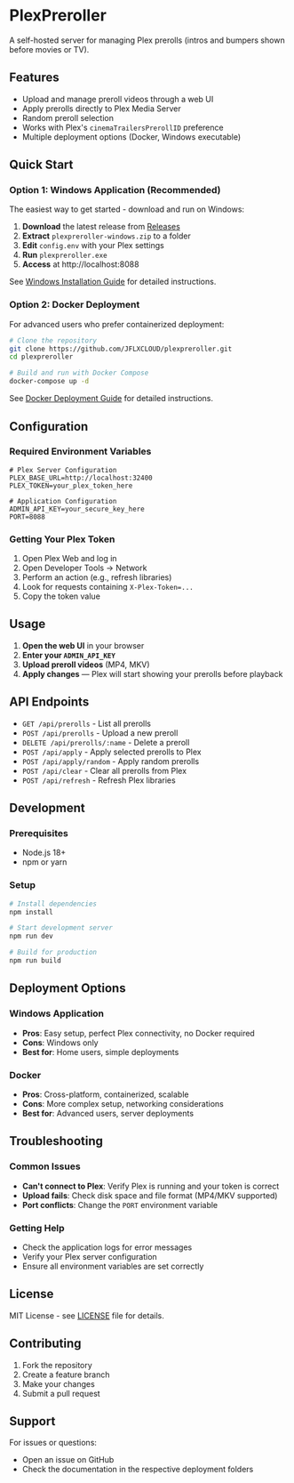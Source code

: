 # PlexPreroller

A self-hosted server for managing Plex prerolls (intros and bumpers shown before movies or TV).

## Features

- Upload and manage preroll videos through a web UI
- Apply prerolls directly to Plex Media Server
- Random preroll selection
- Works with Plex's `cinemaTrailersPrerollID` preference
- Multiple deployment options (Docker, Windows executable)

## Quick Start

### Option 1: Windows Application (Recommended)

The easiest way to get started - download and run on Windows:

1. **Download** the latest release from [Releases](https://github.com/JFLXCLOUD/plexpreroller/releases)
2. **Extract** `plexpreroller-windows.zip` to a folder
3. **Edit** `config.env` with your Plex settings
4. **Run** `plexpreroller.exe`
5. **Access** at http://localhost:8088

See [Windows Installation Guide](windows/INSTALL.md) for detailed instructions.

### Option 2: Docker Deployment

For advanced users who prefer containerized deployment:

```bash
# Clone the repository
git clone https://github.com/JFLXCLOUD/plexpreroller.git
cd plexpreroller

# Build and run with Docker Compose
docker-compose up -d
```

See [Docker Deployment Guide](DOCKER.md) for detailed instructions.

## Configuration

### Required Environment Variables

```env
# Plex Server Configuration
PLEX_BASE_URL=http://localhost:32400
PLEX_TOKEN=your_plex_token_here

# Application Configuration
ADMIN_API_KEY=your_secure_key_here
PORT=8088
```

### Getting Your Plex Token

1. Open Plex Web and log in
2. Open Developer Tools → Network
3. Perform an action (e.g., refresh libraries)
4. Look for requests containing `X-Plex-Token=...`
5. Copy the token value

## Usage

1. **Open the web UI** in your browser
2. **Enter your `ADMIN_API_KEY`**
3. **Upload preroll videos** (MP4, MKV)
4. **Apply changes** — Plex will start showing your prerolls before playback

## API Endpoints

- `GET /api/prerolls` - List all prerolls
- `POST /api/prerolls` - Upload a new preroll
- `DELETE /api/prerolls/:name` - Delete a preroll
- `POST /api/apply` - Apply selected prerolls to Plex
- `POST /api/apply/random` - Apply random prerolls
- `POST /api/clear` - Clear all prerolls from Plex
- `POST /api/refresh` - Refresh Plex libraries

## Development

### Prerequisites

- Node.js 18+
- npm or yarn

### Setup

```bash
# Install dependencies
npm install

# Start development server
npm run dev

# Build for production
npm run build
```

## Deployment Options

### Windows Application
- **Pros**: Easy setup, perfect Plex connectivity, no Docker required
- **Cons**: Windows only
- **Best for**: Home users, simple deployments

### Docker
- **Pros**: Cross-platform, containerized, scalable
- **Cons**: More complex setup, networking considerations
- **Best for**: Advanced users, server deployments

## Troubleshooting

### Common Issues

- **Can't connect to Plex**: Verify Plex is running and your token is correct
- **Upload fails**: Check disk space and file format (MP4/MKV supported)
- **Port conflicts**: Change the `PORT` environment variable

### Getting Help

- Check the application logs for error messages
- Verify your Plex server configuration
- Ensure all environment variables are set correctly

## License

MIT License - see [LICENSE](LICENSE) file for details.

## Contributing

1. Fork the repository
2. Create a feature branch
3. Make your changes
4. Submit a pull request

## Support

For issues or questions:
- Open an issue on GitHub
- Check the documentation in the respective deployment folders
